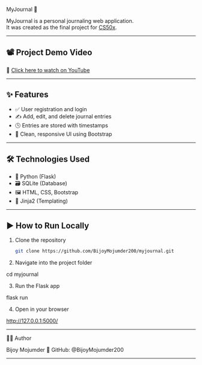 MyJournal 📓  

MyJournal is a personal journaling web application.  
It was created as the final project for [CS50x](https://cs50.harvard.edu/x/2025/).  

---

## 📽 Project Demo Video  
🔗 [Click here to watch on YouTube](https://youtu.be/OMJWvyYX-jM)  

---

## ✨ Features  
- ✅ User registration and login  
- ✍ Add, edit, and delete journal entries  
- 🕓 Entries are stored with timestamps  
- 🎨 Clean, responsive UI using Bootstrap  

---

## 🛠 Technologies Used  
- 🐍 Python (Flask)  
- 🗃 SQLite (Database)  
- 🖼 HTML, CSS, Bootstrap  
- 🧩 Jinja2 (Templating)  

---

## ▶ How to Run Locally

1. Clone the repository
   ```bash
   git clone https://github.com/BijoyMojumder200/myjournal.git

2. Navigate into the project folder

cd myjournal


3. Run the Flask app

flask run


4. Open in your browser

http://127.0.0.1:5000/




---

🙋‍♂ Author

Bijoy Mojumder
🔗 GitHub: @BijoyMojumder200

---
